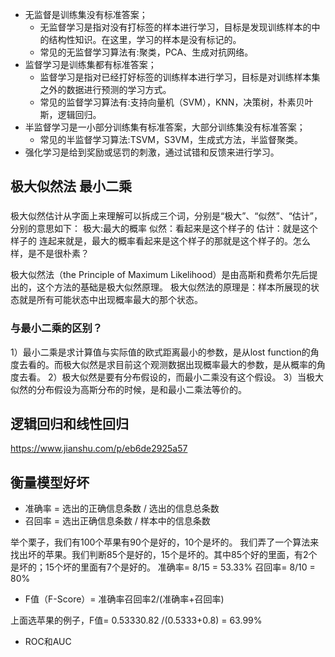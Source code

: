 + 无监督是训练集没有标准答案；
  + 无监督学习是指对没有打标签的样本进行学习，目标是发现训练样本的中的结构性知识。在这里，学习的样本是没有标记的。
  + 常见的无监督学习算法有:聚类，PCA、生成对抗网络。 
+ 监督学习是训练集都有标准答案；
  + 监督学习是指对已经打好标签的训练样本进行学习，目标是对训练样本集之外的数据进行预测的学习方式。
  + 常见的监督学习算法有:支持向量机（SVM），KNN，决策树，朴素贝叶斯，逻辑回归。
+ 半监督学习是一小部分训练集有标准答案，大部分训练集没有标准答案；
  + 常见的半监督学习算法:TSVM，S3VM，生成式方法，半监督聚类。
+ 强化学习是给到奖励或惩罚的刺激，通过试错和反馈来进行学习。

## 极大似然法 最小二乘
### 
极大似然估计从字面上来理解可以拆成三个词，分别是“极大”、“似然”、“估计”，分别的意思如下：
极大:最大的概率
似然：看起来是这个样子的
估计：就是这个样子的
连起来就是，最大的概率看起来是这个样子的那就是这个样子的。怎么样，是不是很朴素？

极大似然法（the Principle of Maximum Likelihood）是由高斯和费希尔先后提出的，这个方法的基础是极大似然原理。
极大似然法的原理是：样本所展现的状态就是所有可能状态中出现概率最大的那个状态。

### 与最小二乘的区别？
1）最小二乘是求计算值与实际值的欧式距离最小的参数，是从lost function的角度去看的。而极大似然是求目前这个观测数据出现概率最大的参数，是从概率的角度去看。
2）极大似然是要有分布假设的，而最小二乘没有这个假设。
3）当极大似然的分布假设为高斯分布的时候，是和最小二乘法等价的。

## 逻辑回归和线性回归
https://www.jianshu.com/p/eb6de2925a57

## 衡量模型好坏
+ 准确率 = 选出的正确信息条数 / 选出的信息总条数
+ 召回率 = 选出正确信息条数 / 样本中的信息条数

举个栗子，我们有100个苹果有90个是好的，10个是坏的。
我们弄了一个算法来找出坏的苹果。我们判断85个是好的，15个是坏的。其中85个好的里面，有2个是坏的；15个坏的里面有7个是好的。
准确率= 8/15 = 53.33%
召回率= 8/10 = 80%

+ F值（F-Score）= 准确率召回率2/(准确率+召回率)

上面选苹果的例子，F值= 0.53330.82 /(0.5333+0.8) = 63.99%

+ ROC和AUC
